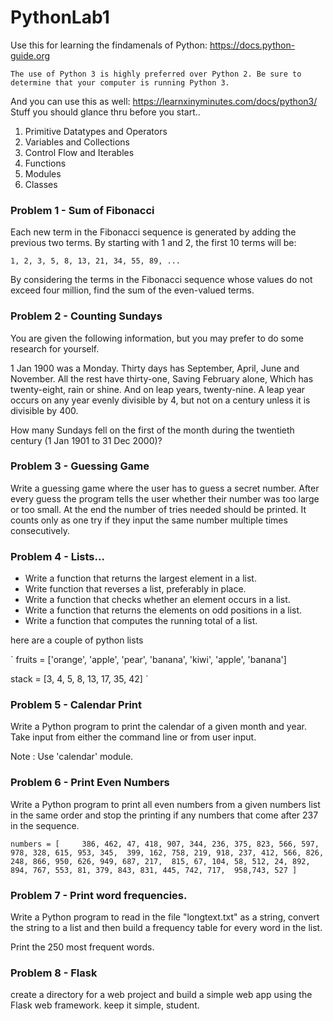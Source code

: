 # PythonLab1

Use this for learning the findamenals of Python: https://docs.python-guide.org

`
The use of Python 3 is highly preferred over Python 2.
Be sure to determine that your computer is running Python 3.
`

And you can use this as well: https://learnxinyminutes.com/docs/python3/
Stuff you should glance thru before you start..

1. Primitive Datatypes and Operators
2. Variables and Collections
3. Control Flow and Iterables
4. Functions
5. Modules
6. Classes

### Problem 1 - Sum of Fibonacci

Each new term in the Fibonacci sequence is generated by adding the previous two terms. 
By starting with 1 and 2, the first 10 terms will be:

`1, 2, 3, 5, 8, 13, 21, 34, 55, 89, ...`

By considering the terms in the Fibonacci sequence whose values do not exceed four million, 
find the sum of the even-valued terms.

### Problem 2 - Counting Sundays

You are given the following information, but you may prefer to do some research for yourself.

1 Jan 1900 was a Monday.
Thirty days has September,
April, June and November.
All the rest have thirty-one,
Saving February alone,
Which has twenty-eight, rain or shine.
And on leap years, twenty-nine.
A leap year occurs on any year evenly divisible by 4, but not on a century unless it is divisible by 400.

How many Sundays fell on the first of the month during the twentieth century (1 Jan 1901 to 31 Dec 2000)?

### Problem 3 - Guessing Game

Write a guessing game where the user has to guess a secret number. 
After every guess the program tells the user whether their number was too large or too small. 
At the end the number of tries needed should be printed. 
It counts only as one try if they input the same number multiple times consecutively.

### Problem 4 - Lists...

* Write a function that returns the largest element in a list.
* Write function that reverses a list, preferably in place.
* Write a function that checks whether an element occurs in a list.
* Write a function that returns the elements on odd positions in a list.
* Write a function that computes the running total of a list.

here are a couple of python lists

`
 fruits = ['orange', 'apple', 'pear', 'banana', 'kiwi', 'apple', 'banana']
 
 stack = [3, 4, 5, 8, 13, 17, 35, 42]
 `
 
 ### Problem 5 - Calendar Print
 
Write a Python program to print the calendar of a given month and year. Take input from
either the command line or from user input.

Note : Use 'calendar' module.

### Problem 6 - Print Even Numbers

Write a Python program to print all even numbers from a given numbers list in the same order 
and stop the printing if any numbers that come after 237 in the sequence.

`
numbers = [    
    386, 462, 47, 418, 907, 344, 236, 375, 823, 566, 597, 978, 328, 615, 953, 345, 
    399, 162, 758, 219, 918, 237, 412, 566, 826, 248, 866, 950, 626, 949, 687, 217, 
    815, 67, 104, 58, 512, 24, 892, 894, 767, 553, 81, 379, 843, 831, 445, 742, 717, 
    958,743, 527
    ]
`

### Problem 7 - Print word frequencies.

Write a Python program to read in the file "longtext.txt" as
a string, convert the string to a list 
and then build a frequency table for every word in the list.

Print the 250 most frequent words.

### Problem 8 - Flask

create a directory for a web project and build a simple web app using the Flask web framework. keep it simple, student.
